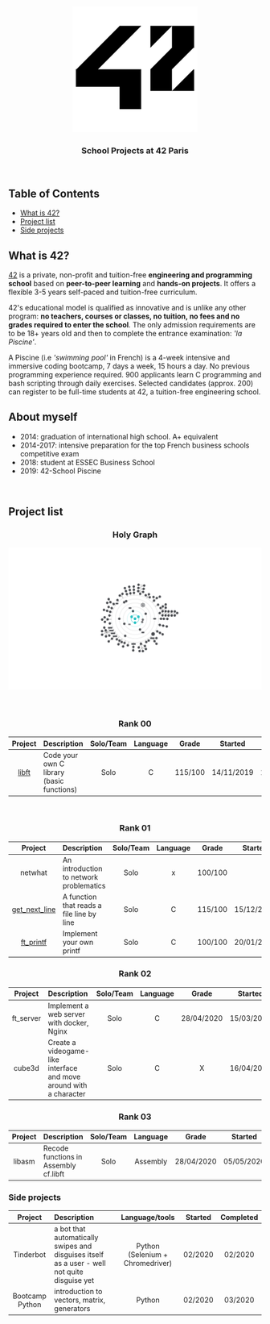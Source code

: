 <p align="center">
  <img src="srcs/42_Logo.png" alt="42 Logo" />
</p>

<h3 align="center">
  School Projects at 42 Paris
</h3>
<br/>

## Table of Contents

- [What is 42?](#what-is-42)
- [Project list](#project-list)
- [Side projects](#side-projects)

## What is 42?

[42](https://www.42.fr) is a private, non-profit and tuition-free **engineering and programming school** based on **peer-to-peer learning** and **hands-on projects**. It offers a flexible 3-5 years self-paced and tuition-free curriculum.

42's educational model is qualified as innovative and is unlike any other program: **no teachers, courses or classes, no tuition, no fees and no grades required to enter the school**. The only admission requirements are to be 18+ years old and then to complete the entrance examination: *'la Piscine'*.

A Piscine (i.e *'swimming pool'* in French) is a 4-week intensive and immersive coding bootcamp, 7 days a week, 15 hours a day. No previous programming experience required. 900 applicants learn C programming and bash scripting through daily exercises. Selected candidates (approx. 200) can register to be full-time students at 42, a tuition-free engineering school.
<br/>

## About myself
* 2014: graduation of international high school. A+ equivalent
* 2014-2017: intensive preparation for the top French business schools competitive exam
* 2018: student at ESSEC Business School
* 2019: 42-School Piscine


<br/>

## Project list

<h3 align="center">
  Holy Graph
</h3>

<p align="center">
  <img src="srcs/holygraph.png" alt="Holy Graph" />
</p>
<br/>

<h3 align="center">
  Rank 00
</h3>

| Project | Description | Solo/Team | Language | Grade | Started | Completed |
|:---:|:---|:---:|:---:|:---:|:---:|:---:|
| [libft](new-cursus/libft-2019) | Code your own C library (basic functions) | Solo | C | 115/100 | 14/11/2019 | 12/12/2019 |

<br/>

<h3 align="center">
  Rank 01
</h3>

| Project | Description | Solo/Team | Language | Grade | Started | Completed |
|:---:|:---|:---:|:---:|:---:|:---:|:---:|
| netwhat | An introduction to network problematics | Solo | x | 100/100 |  | 20/01/2020 |
|[get_next_line](https://github.com/VRx42/GitVR42/tree/master/2.get_next_linee) | A function that reads a file line by line | Solo | C | 115/100 | 15/12/2019 | 15/01/2020 |
|[ft_printf](https://github.com/VRx42/GitVR42/tree/master/3.ft_printf)| Implement your own printf | Solo | C | 100/100 | 20/01/2020 | 15/02/2020 |

<h3 align="center">
  Rank 02
</h3>

| Project | Description | Solo/Team | Language | Grade | Started | Completed |
|:---:|:---|:---:|:---:|:---:|:---:|:---:|
| ft_server | Implement a web server with docker, Nginx | Solo | C | 28/04/2020 | 15/03/2020 | Completed |
| cube3d | Create a videogame-like interface and move around with a character | Solo | C | X | 16/04/2020 | Completed |

<h3 align="center">
  Rank 03
</h3>

| Project | Description | Solo/Team | Language | Grade | Started | Completed |
|:---:|:---|:---:|:---:|:---:|:---:|:---:|
| libasm | Recode functions in Assembly cf.libft  | Solo | Assembly | 28/04/2020 | 05/05/2020 | :darts: |

### Side projects
| Project | Description | Language/tools | Started | Completed |
|:---:|:---|:---:|:---:|:---:|
| Tinderbot | a bot that automatically swipes and disguises itself as a user - well not quite disguise yet | Python (Selenium + Chromedriver)|02/2020|02/2020|
| Bootcamp Python | introduction to vectors, matrix, generators | Python |02/2020|03/2020|
